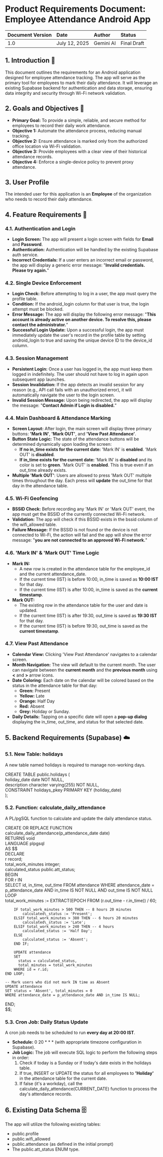 # **Product Requirements Document: Employee Attendance Android App**

| Document Version | Date | Author | Status |
| :---- | :---- | :---- | :---- |
| 1.0 | July 12, 2025 | Gemini AI | Final Draft |

## **1\. Introduction 📝**

This document outlines the requirements for an Android application designed for employee attendance tracking. The app will serve as the primary tool for employees to mark their daily attendance. It will leverage an existing Supabase backend for authentication and data storage, ensuring data integrity and security through Wi-Fi network validation.

## **2\. Goals and Objectives 🎯**

* **Primary Goal:** To provide a simple, reliable, and secure method for employees to record their daily work attendance.  
* **Objective 1:** Automate the attendance process, reducing manual tracking.  
* **Objective 2:** Ensure attendance is marked only from the authorized office location via Wi-Fi validation.  
* **Objective 3:** Provide employees with a clear view of their historical attendance records.  
* **Objective 4:** Enforce a single-device policy to prevent proxy attendance.

## **3\. User Profile**

The intended user for this application is an **Employee** of the organization who needs to record their daily attendance.

## **4\. Feature Requirements 📱**

### **4.1. Authentication and Login**

* **Login Screen:** The app will present a login screen with fields for **Email** and **Password**.  
* **Authentication:** Authentication will be handled by the existing Supabase auth service.  
* **Incorrect Credentials:** If a user enters an incorrect email or password, the app will display a generic error message: "**Invalid credentials. Please try again.**"

### **4.2. Single Device Enforcement**

* **Login Check:** Before attempting to log in a user, the app must query the profile table.  
* **Condition:** If the android_login column for that user is true, the login attempt must be blocked.  
* **Error Message:** The app will display the following error message: "**This account is already active on another device. To resolve this, please contact the administrator.**"  
* **Successful Login Update:** Upon a successful login, the app must immediately update the user's record in the profile table by setting android_login to true and saving the unique device ID to the device_id column.

### **4.3. Session Management**

* **Persistent Login:** Once a user has logged in, the app must keep them logged in indefinitely. The user should not have to log in again upon subsequent app launches.  
* **Session Invalidation:** If the app detects an invalid session for any reason (e.g., API call fails with an unauthorized error), it will automatically navigate the user to the login screen.  
* **Invalid Session Message:** Upon being redirected, the app will display the message: "**Contact Admin if Login is disabled.**"

### **4.4. Main Dashboard & Attendance Marking**

* **Screen Layout:** After login, the main screen will display three primary buttons: **'Mark IN'**, **'Mark OUT'**, and **'View Past Attendance'**.  
* **Button State Logic:** The state of the attendance buttons will be determined dynamically upon loading the screen:  
  * **If no in_time exists for the current date:** 'Mark IN' is **enabled**. 'Mark OUT' is **disabled**.  
  * **If in_time exists for the current date:** 'Mark IN' is **disabled** and its color is set to **green**. 'Mark OUT' is **enabled**. This is true even if an out_time already exists.  
* **Multiple 'Mark OUT'**: Users are allowed to press 'Mark OUT' multiple times throughout the day. Each press will **update** the out_time for that day in the attendance table.

### **4.5. Wi-Fi Geofencing**

* **BSSID Check:** Before recording any 'Mark IN' or 'Mark OUT' event, the app must get the BSSID of the currently connected Wi-Fi network.  
* **Validation:** The app will check if this BSSID exists in the bssid column of the wifi_allowed table.  
* **Failure Message:** If the BSSID is not found or the device is not connected to Wi-Fi, the action will fail and the app will show the error message: "**you are not connected to an approved Wi-Fi network.**"

### **4.6. 'Mark IN' & 'Mark OUT' Time Logic**

* **Mark IN:**  
  * A new row is created in the attendance table for the employee_id and the current attendance_date.  
  * If the current time (IST) is before 10:00, in_time is saved as **10:00 IST** for that day.  
  * If the current time (IST) is after 10:00, in_time is saved as the **current timestamp**.  
* **Mark OUT:**  
  * The existing row in the attendance table for the user and date is updated.  
  * If the current time (IST) is after 19:30, out_time is saved as **19:30 IST** for that day.  
  * If the current time (IST) is before 19:30, out_time is saved as the **current timestamp**.

### **4.7. View Past Attendance**

* **Calendar View:** Clicking 'View Past Attendance' navigates to a calendar screen.  
* **Month Navigation:** The view will default to the current month. The user can navigate between the **current month** and the **previous month** using **<** and **>** arrow icons.  
* **Date Coloring:** Each date on the calendar will be colored based on the status in the attendance table for that day:  
  * **Green:** Present  
  * **Yellow:** Late  
  * **Orange:** Half Day  
  * **Red:** Absent  
  * **Grey:** Holiday or Sunday.  
* **Daily Details:** Tapping on a specific date will open a **pop-up dialog** displaying the in_time, out_time, and status for that selected date.

## **5\. Backend Requirements (Supabase) ☁️**

### **5.1. New Table: holidays**

A new table named holidays is required to manage non-working days.

CREATE TABLE public.holidays (  
  holiday_date date NOT NULL,  
  description character varying(255) NOT NULL,  
  CONSTRAINT holidays_pkey PRIMARY KEY (holiday_date)  
);

### **5.2. Function: calculate_daily_attendance**

A PL/pgSQL function to calculate and update the daily attendance status.

CREATE OR REPLACE FUNCTION calculate_daily_attendance(p_attendance_date date)  
RETURNS void  
LANGUAGE plpgsql  
AS $$  
DECLARE  
    r record;  
    total_work_minutes integer;  
    calculated_status public.att_status;  
BEGIN  
    FOR r IN  
        SELECT id, in_time, out_time FROM attendance WHERE attendance_date = p_attendance_date AND in_time IS NOT NULL AND out_time IS NOT NULL  
    LOOP  
        total_work_minutes := EXTRACT(EPOCH FROM (r.out_time - r.in_time)) / 60;

        IF total_work_minutes > 500 THEN -- 8 hours 20 minutes  
            calculated\_status := 'Present';  
        ELSIF total_work_minutes > 380 THEN -- 6 hours 20 minutes  
            calculated\_status := 'Late';  
        ELSIF total_work_minutes > 240 THEN -- 4 hours  
            calculated_status := 'Half Day';  
        ELSE  
            calculated_status := 'Absent';  
        END IF;

        UPDATE attendance  
        SET  
          status = calculated_status,  
          total_minutes = total_work_minutes  
        WHERE id = r.id;  
    END LOOP;

    -- Mark users who did not mark IN time as Absent  
    UPDATE attendance  
    SET status = 'Absent', total_minutes = 0  
    WHERE attendance_date = p_attendance_date AND in_time IS NULL;  
END;  
$$;

### **5.3. Cron Job: Daily Status Update**

A cron job needs to be scheduled to run **every day at 20:00 IST**.

* **Schedule:** 0 20 \* \* \* (with appropriate timezone configuration in Supabase).  
* **Job Logic:** The job will execute SQL logic to perform the following steps in order:  
  1. Check if today is a Sunday or if today's date exists in the holidays table.  
  2. If true, INSERT or UPDATE the status for all employees to **'Holiday'** in the attendance table for the current date.  
  3. If false (it's a workday), call the calculate_daily_attendance(CURRENT_DATE) function to process the day's attendance records.

## **6\. Existing Data Schema 🗄️**

The app will utilize the following existing tables:

* public.profile  
* public.wifi_allowed  
* public.attendance (as defined in the initial prompt)  
* The public.att_status ENUM type.
